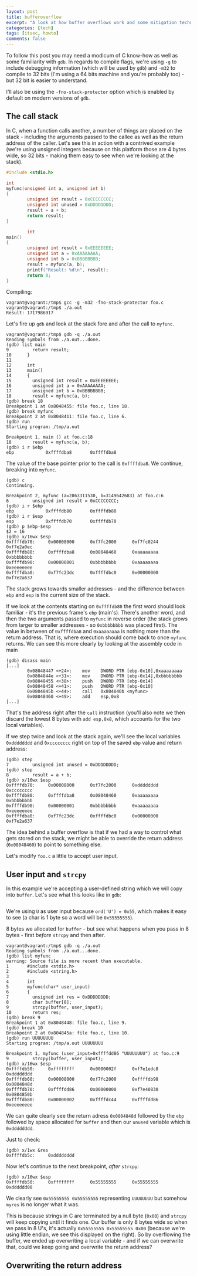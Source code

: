 ```yaml
---
layout: post
title: bufferoverflow
excerpt: "A look at how buffer overflows work and some mitigation techniques."
categories: [tech]
tags: [itsec, howto]
comments: false
---
```


To follow this post you may need a modicum of C know-how as well as some familiarity with `gdb`. In regards to compile flags, we're using `-g` to include debugging information (which will be used by `gdb`) and `-m32` to compile to 32 bits (I'm using a 64 bits machine and you're probably too) - but 32 bit is easier to understand. 

I'll also be using the `-fno-stack-protector` option which is enabled by default on modern versions of `gdb`.

## The call stack

In C, when a function calls another, a number of things are placed on the stack - including the arguments passed to the callee as well as the return address of the caller. Let's see this in action with a contrived example (we're using unsigned integers because on this platform those are 4 bytes wide, so 32 bits - making them easy to see when we're looking at the stack).

~~~ c
#include <stdio.h>

int
myfunc(unsigned int a, unsigned int b)
{
        unsigned int result = 0xCCCCCCCC;
        unsigned int unused = 0xDDDDDDDD;
        result = a + b;
        return result;
}

        int
main()
{
        unsigned int result = 0xEEEEEEEE;
        unsigned int a = 0xAAAAAAAA;
        unsigned int b = 0xBBBBBBBB;
        result = myfunc(a, b);
        printf("Result: %d\n", result);
        return 0;
}
~~~

Compiling:

~~~ shell
vagrant@vagrant:/tmp$ gcc -g -m32 -fno-stack-protector foo.c
vagrant@vagrant:/tmp$ ./a.out
Result: 1717986917
~~~

Let's fire up `gdb` and look at the stack fore and after the call to `myfunc`.

~~~ shell
vagrant@vagrant:/tmp$ gdb -q ./a.out
Reading symbols from ./a.out...done.
(gdb) list main
9         return result;
10      }
11
12      int
13      main()
14      {
15        unsigned int result = 0xEEEEEEEE;
16        unsigned int a = 0xAAAAAAAA;
17        unsigned int b = 0xBBBBBBBB;
18        result = myfunc(a, b);
(gdb) break 18
Breakpoint 1 at 0x8048455: file foo.c, line 18.
(gdb) break myfunc
Breakpoint 2 at 0x8048411: file foo.c, line 6.
(gdb) run
Starting program: /tmp/a.out

Breakpoint 1, main () at foo.c:18
18        result = myfunc(a, b);
(gdb) i r $ebp
ebp            0xffffdba8       0xffffdba8
~~~

The value of the base pointer prior to the call is `0xffffdba8`. We continue, breaking into `myfunc`.

~~~ shell
(gdb) c
Continuing.

Breakpoint 2, myfunc (a=2863311530, b=3149642683) at foo.c:6
6         unsigned int result = 0xCCCCCCCC;
(gdb) i r $ebp
ebp            0xffffdb80       0xffffdb80
(gdb) i r $esp
esp            0xffffdb70       0xffffdb70
(gdb) p $ebp-$esp
$2 = 16
(gdb) x/16wx $esp
0xffffdb70:     0x00008000      0xf7fc2000      0xf7fc0244      0xf7e2a0ec
0xffffdb80:     0xffffdba8      0x08048460      0xaaaaaaaa      0xbbbbbbbb
0xffffdb90:     0x00000001      0xbbbbbbbb      0xaaaaaaaa      0xeeeeeeee
0xffffdba0:     0xf7fc23dc      0xffffdbc0      0x00000000      0xf7e2a637
~~~

The stack grows towards smaller addresses - and the difference between `ebp` and `esp` is the current size of the stack.

If we look at the contents starting on `0xffffdb80` the first word should look familiar - it's the previous frame's `ebp` (main's). There's another word, and then the two arguments passed to `myfunc` in reverse order (the stack grows from larger to smaller addresses - so `0xbbbbbbbb` was placed first). The value in between of `0xffffdba8` and `0xaaaaaaaa` is nothing more than the return address. That is, where execution should come back to once `myfunc` returns. We can see this more clearly by looking at the assembly code in main

~~~ shell
(gdb) disass main
[...]
        0x08048447 <+24>:    mov    DWORD PTR [ebp-0x10],0xaaaaaaaa
        0x0804844e <+31>:    mov    DWORD PTR [ebp-0x14],0xbbbbbbbb
        0x08048455 <+38>:    push   DWORD PTR [ebp-0x14]
        0x08048458 <+41>:    push   DWORD PTR [ebp-0x10]
        0x0804845b <+44>:    call   0x804840b <myfunc>
        0x08048460 <+49>:    add    esp,0x8
[...]
~~~

That's the address right after the `call` instruction (you'll also note we then discard the lowest 8 bytes with `add esp,0x8`, which accounts for the two local variables).

If we step twice and look at the stack again, we'll see the local variables `0xdddddddd` and `0xcccccccc` right on top of the saved `ebp` value and return address:

~~~ shell
(gdb) step
7         unsigned int unused = 0xDDDDDDDD;
(gdb) step
8         result = a + b;
(gdb) x/16wx $esp
0xffffdb70:     0x00008000      0xf7fc2000      0xdddddddd      0xcccccccc
0xffffdb80:     0xffffdba8      0x08048460      0xaaaaaaaa      0xbbbbbbbb
0xffffdb90:     0x00000001      0xbbbbbbbb      0xaaaaaaaa      0xeeeeeeee
0xffffdba0:     0xf7fc23dc      0xffffdbc0      0x00000000      0xf7e2a637
~~~

The idea behind a buffer overflow is that if we had a way to control what gets stored on the stack, we might be able to override the return address (`0x08048460`) to point to something else.

Let's modify `foo.c` a little to accept user input.

## User input and `strcpy`

In this example we're accepting a user-defined string which we will copy into `buffer`. Let's see what this looks like in `gdb`:

~~~ c
~~~


We're using `U` as user input because `ord('U') = 0x55`, which makes it easy to see (a char is 1 byte so a word will be `0x55555555`).

8 bytes we allocated for `buffer` - but see what happens when you pass in 8 bytes - first *before* `strcpy` and then after.

~~~ shell
vagrant@vagrant:/tmp$ gdb -q ./a.out
Reading symbols from ./a.out...done.
(gdb) list myfunc
warning: Source file is more recent than executable.
1       #include <stdio.h>
2       #include <string.h>
3
4       int
5       myfunc(char* user_input)
6       {
7         unsigned int res = 0xDDDDDDDD;
8         char buffer[8];
9         strcpy(buffer, user_input);
10        return res;
(gdb) break 9
Breakpoint 1 at 0x8048448: file foo.c, line 9.
(gdb) break 10
Breakpoint 2 at 0x804845a: file foo.c, line 10.
(gdb) run UUUUUUUU
Starting program: /tmp/a.out UUUUUUUU

Breakpoint 1, myfunc (user_input=0xffffdd86 "UUUUUUUU") at foo.c:9
9         strcpy(buffer, user_input);
(gdb) x/16wx $esp
0xffffdb50:     0xffffffff      0x0000002f      0xf7e1edc8      0xdddddddd
0xffffdb60:     0x00008000      0xf7fc2000      0xffffdb98      0x0804848d
0xffffdb70:     0xffffdd86      0x00000000      0xf7e40830      0x0804850b
0xffffdb80:     0x00000002      0xffffdc44      0xffffdd86      0xeeeeeeee
~~~

We can quite clearly see the return adress `0x0804848d` followed by the `ebp` followed by space allocated for `buffer` and then our `unused` variable which is `0xdddddddd`.

Just to check:

~~~ shell
(gdb) x/1wx &res
0xffffdb5c:     0xdddddddd
~~~

Now let's continue to the next breakpoint, *after* `strcpy`:

~~~ shell
(gdb) x/16wx $esp
0xffffdb50:     0xffffffff      0x55555555      0x55555555      0xdddddd00
~~~

We clearly see `0x55555555 0x55555555` representing `UUUUUUUU` but somehow `myres` is no longer what it was.

This is because strings in C are terminated by a null byte (`0x00`) and `strcpy` will keep copying until it finds one. Our buffer is only 8 bytes wide so when we pass in 8 U's, it's actually `0x55555555 0x55555555 0x00` (because we're using little endian, we see this displayed on the right). So by overflowing the buffer, we ended up overwriting a local variable - and if we can overwrite that, could we keep going and overwrite the return address?

## Overwriting the return address
